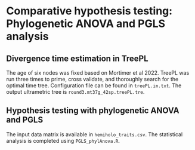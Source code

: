 # Comparative hypothesis testing: Phylogenetic ANOVA and PGLS analysis

## Divergence time estimation in TreePL

The age of six nodes was fixed based on Mortimer et al 2022. TreePL was run three times to prime, cross validate, and thoroughly search for the optimal time tree. Configuration file can be found in `treePL.in.txt`. The output ultrametric tree is `round3.mt37g_42sp.treePL.tre`.

## Hypothesis testing with phylogenetic ANOVA and PGLS

The input data matrix is available in `hemiholo_traits.csv`. The statistical analysis is completed using `PGLS_phylAnova.R`.